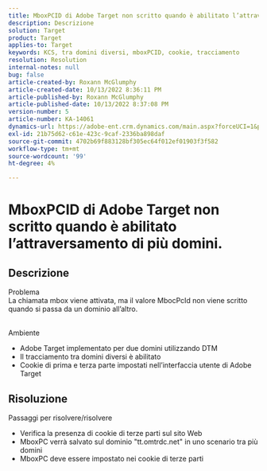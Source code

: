 ```yaml
---
title: MboxPCID di Adobe Target non scritto quando è abilitato l’attraversamento di più domini.
description: Descrizione
solution: Target
product: Target
applies-to: Target
keywords: KCS, tra domini diversi, mboxPCID, cookie, tracciamento
resolution: Resolution
internal-notes: null
bug: false
article-created-by: Roxann McGlumphy
article-created-date: 10/13/2022 8:36:11 PM
article-published-by: Roxann McGlumphy
article-published-date: 10/13/2022 8:37:08 PM
version-number: 5
article-number: KA-14061
dynamics-url: https://adobe-ent.crm.dynamics.com/main.aspx?forceUCI=1&pagetype=entityrecord&etn=knowledgearticle&id=3513a2ab-364b-ed11-bba1-000d3a3064b8
exl-id: 21b75d62-c61e-423c-9caf-2336ba898daf
source-git-commit: 4702b69f883128bf305ec64f012ef01903f3f582
workflow-type: tm+mt
source-wordcount: '99'
ht-degree: 4%

---
```


# MboxPCID di Adobe Target non scritto quando è abilitato l’attraversamento di più domini.

## Descrizione

Problema<br>
La chiamata mbox viene attivata, ma il valore MbocPcId non viene scritto quando si passa da un dominio all’altro.


<br>Ambiente<br>
- Adobe Target implementato per due domini utilizzando DTM
- Il tracciamento tra domini diversi è abilitato
- Cookie di prima e terza parte impostati nell’interfaccia utente di Adobe Target



## Risoluzione

Passaggi per risolvere/risolvere
- Verifica la presenza di cookie di terze parti sul sito Web
- MboxPC verrà salvato sul dominio &quot;tt.omtrdc.net&quot; in uno scenario tra più domini
- MboxPC deve essere impostato nei cookie di terze parti
